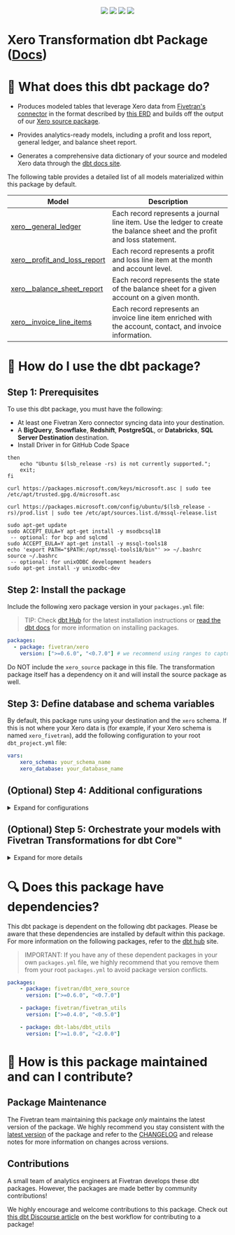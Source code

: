 <p align="center">
    <a alt="License"
        href="https://github.com/fivetran/dbt_xero/blob/main/LICENSE">
        <img src="https://img.shields.io/badge/License-Apache%202.0-blue.svg" /></a>
    <a alt="dbt-core">
        <img src="https://img.shields.io/badge/dbt_Core™_version->=1.3.0_,<2.0.0-orange.svg" /></a>
    <a alt="Maintained?">
        <img src="https://img.shields.io/badge/Maintained%3F-yes-green.svg" /></a>
    <a alt="PRs">
        <img src="https://img.shields.io/badge/Contributions-welcome-blueviolet" /></a>
</p>

# Xero Transformation dbt Package ([Docs](https://fivetran.github.io/dbt_xero/))
# 📣 What does this dbt package do?
- Produces modeled tables that leverage Xero data from [Fivetran's connector](https://fivetran.com/docs/applications/xero) in the format described by [this ERD](https://fivetran.com/docs/applications/xero#schemainformation) and builds off the output of our [Xero source package](https://github.com/fivetran/dbt_xero_source).

- Provides analytics-ready models, including a profit and loss report, general ledger, and balance sheet report.
- Generates a comprehensive data dictionary of your source and modeled Xero data through the [dbt docs site](https://fivetran.github.io/dbt_xero/).

The following table provides a detailed list of all models materialized within this package by default. 

| **Model**                | **Description**                                                                                      |
| ----------------------------- | ---------------------------------------------------------------------------------------------------------------------- |
| [xero__general_ledger](https://github.com/fivetran/dbt_xero/blob/main/models/xero__general_ledger.sql)          | Each record represents a journal line item. Use the ledger to create the balance sheet and the profit and loss statement. |
| [xero__profit_and_loss_report](https://github.com/fivetran/dbt_xero/blob/main/models/xero__profit_and_loss_report.sql)  | Each record represents a profit and loss line item at the month and account level.                                     |
| [xero__balance_sheet_report](https://github.com/fivetran/dbt_xero/blob/main/models/xero__balance_sheet_report.sql)    | Each record represents the state of the balance sheet for a given account on a given month.                            |
| [xero__invoice_line_items](https://github.com/fivetran/dbt_xero/blob/main/models/xero__invoice_line_items.sql)      | Each record represents an invoice line item enriched with the account, contact, and invoice information.                   |

# 🎯 How do I use the dbt package?

## Step 1: Prerequisites
To use this dbt package, you must have the following:

- At least one Fivetran Xero connector syncing data into your destination.
- A **BigQuery**, **Snowflake**, **Redshift**, **PostgreSQL**, or **Databricks**, **SQL Server Destination** destination.
- Install Driver in for GitHub Code Space


```if ! [[ "18.04 20.04 22.04 23.04" == *"$(lsb_release -rs)"* ]];
then
    echo "Ubuntu $(lsb_release -rs) is not currently supported.";
    exit;
fi

curl https://packages.microsoft.com/keys/microsoft.asc | sudo tee /etc/apt/trusted.gpg.d/microsoft.asc

curl https://packages.microsoft.com/config/ubuntu/$(lsb_release -rs)/prod.list | sudo tee /etc/apt/sources.list.d/mssql-release.list

sudo apt-get update
sudo ACCEPT_EULA=Y apt-get install -y msodbcsql18
 -- optional: for bcp and sqlcmd
sudo ACCEPT_EULA=Y apt-get install -y mssql-tools18
echo 'export PATH="$PATH:/opt/mssql-tools18/bin"' >> ~/.bashrc
source ~/.bashrc
 -- optional: for unixODBC development headers
sudo apt-get install -y unixodbc-dev
```

## Step 2: Install the package
Include the following xero package version in your `packages.yml` file:
> TIP: Check [dbt Hub](https://hub.getdbt.com/) for the latest installation instructions or [read the dbt docs](https://docs.getdbt.com/docs/package-management) for more information on installing packages.
```yaml
packages:
  - package: fivetran/xero
    version: [">=0.6.0", "<0.7.0"] # we recommend using ranges to capture non-breaking changes automatically
```
Do NOT include the `xero_source` package in this file. The transformation package itself has a dependency on it and will install the source package as well.
## Step 3: Define database and schema variables
By default, this package runs using your destination and the `xero` schema. If this is not where your Xero data is (for example, if your Xero schema is named `xero_fivetran`), add the following configuration to your root `dbt_project.yml` file:

```yml
vars:
    xero_schema: your_schema_name
    xero_database: your_database_name 
```

## (Optional) Step 4: Additional configurations

<details><summary>Expand for configurations</summary>

## Note about currency gains

If you are using multi-currency accounting in Xero, you are likely to have unrealized currency gains as part of your profit and loss statement. These gains/losses do not exist within the actual journals in Xero. As a result, you will find that those lines are missing from the outputs of this package. All realised currency gains will be present and your balance sheet will still balance.

### Unioning Multiple Xero Connectors
If you have multiple Xero connectors in Fivetran and would like to use this package on all of them simultaneously, we have provided functionality to do so. The package will union all of the data together and pass the unioned table into the transformations. You will be able to see which source it came from in the `source_relation` column of each model. To use this functionality, you will need to set **either** (**note that you cannot use both**) the `union_schemas` or `union_databases` variables:

```yml
# dbt_project.yml
...
config-version: 2
vars:
  xero_source:
    union_schemas: ['xero_us','xero_ca'] # use this if the data is in different schemas/datasets of the same database/project
    union_databases: ['xero_us','xero_ca'] # use this if the data is in different databases/projects but uses the same schema name
```

### Disabling and Enabling Models

When setting up your Xero connection in Fivetran, it is possible that not every table this package expects will be synced. This can occur because you either don't use that functionality in Xero or have actively decided to not sync some tables. In order to disable the relevant functionality in the package, you will need to add the relevant variables.

By default, all variables are assumed to be `true`. You only need to add variables for the tables you would like to disable:

```yml
# dbt_project.yml

config-version: 2

vars:
    xero__using_credit_note: false                      # default is true
    xero__using_bank_transaction: false                 # default is true
```

For additional configurations for the source models, visit the [Xero source package](https://github.com/fivetran/xero_source).

### Changing the Build Schema
By default this package will build the Xero Source staging models within a schema titled (<target_schema> + `_stg_xero`) and the Xero final transform models within a schema titled (<target_schema> + `_xero`) in your target database. 
To overwrite this behavior, add the following configuration to your `dbt_project.yml` file:

```yml
# dbt_project.yml

...
models:
    xero:
        +schema: my_new_final_models_schema # leave blank for just the target_schema
    xero_source:
        +schema: my_new_staging_models_schema # leave blank for just the target_schema

```
### Change the source table references
If an individual source table has a different name than the package expects, add the table name as it appears in your destination to the respective variable:

> IMPORTANT: See this project's [`dbt_project.yml`](https://github.com/fivetran/dbt_xero/blob/main/dbt_project.yml) variable declarations to see the expected names.

```yml
vars:
    xero_<default_source_table_name>_identifier: your_table_name 
```

</details>

## (Optional) Step 5: Orchestrate your models with Fivetran Transformations for dbt Core™  
<details><summary>Expand for more details</summary>

Fivetran offers the ability for you to orchestrate your dbt project through [Fivetran Transformations for dbt Core™](https://fivetran.com/docs/transformations/dbt). Learn how to set up your project for orchestration through Fivetran in our [Transformations for dbt Core setup guides](https://fivetran.com/docs/transformations/dbt#setupguide).

</details>

# 🔍 Does this package have dependencies?
This dbt package is dependent on the following dbt packages. Please be aware that these dependencies are installed by default within this package. For more information on the following packages, refer to the [dbt hub](https://hub.getdbt.com/) site.
> IMPORTANT: If you have any of these dependent packages in your own `packages.yml` file, we highly recommend that you remove them from your root `packages.yml` to avoid package version conflicts.
    
```yml
packages:
    - package: fivetran/dbt_xero_source
      version: [">=0.6.0", "<0.7.0"]

    - package: fivetran/fivetran_utils
      version: [">=0.4.0", "<0.5.0"]

    - package: dbt-labs/dbt_utils
      version: [">=1.0.0", "<2.0.0"]
```
# 🙌 How is this package maintained and can I contribute?
## Package Maintenance
The Fivetran team maintaining this package _only_ maintains the latest version of the package. We highly recommend you stay consistent with the [latest version](https://hub.getdbt.com/fivetran/xero/latest/) of the package and refer to the [CHANGELOG](https://github.com/fivetran/dbt_xero/blob/main/CHANGELOG.md) and release notes for more information on changes across versions.

## Contributions
A small team of analytics engineers at Fivetran develops these dbt packages. However, the packages are made better by community contributions! 

We highly encourage and welcome contributions to this package. Check out [this dbt Discourse article](https://discourse.getdbt.com/t/contributing-to-a-dbt-package/657) on the best workflow for contributing to a package!

